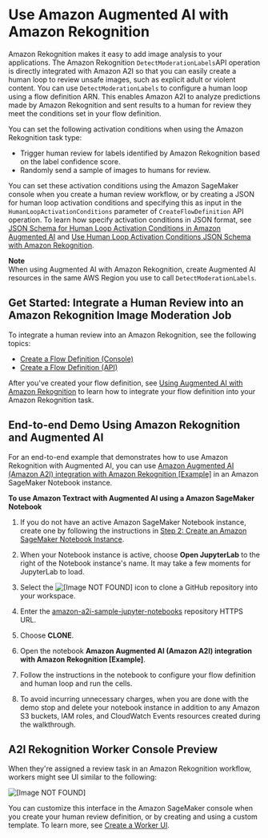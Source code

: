 # Use Amazon Augmented AI with Amazon Rekognition<a name="a2i-rekognition-task-type"></a>

Amazon Rekognition makes it easy to add image analysis to your applications\. The Amazon Rekognition `DetectModerationLabels`API operation is directly integrated with Amazon A2I so that you can easily create a human loop to review unsafe images, such as explicit adult or violent content\. You can use `DetectModerationLabels` to configure a human loop using a flow definition ARN\. This enables Amazon A2I to analyze predictions made by Amazon Rekognition and sent results to a human for review they meet the conditions set in your flow definition\.

You can set the following activation conditions when using the Amazon Rekognition task type:
+ Trigger human review for labels identified by Amazon Rekognition based on the label confidence score\.
+ Randomly send a sample of images to humans for review\.

You can set these activation conditions using the Amazon SageMaker console when you create a human review workflow, or by creating a JSON for human loop activation conditions and specifying this as input in the `HumanLoopActivationConditions` parameter of `CreateFlowDefinition` API operation\. To learn how specify activation conditions in JSON format, see [JSON Schema for Human Loop Activation Conditions in Amazon Augmented AI](a2i-human-fallback-conditions-json-schema.md) and [Use Human Loop Activation Conditions JSON Schema with Amazon Rekognition](a2i-json-humantaskactivationconditions-rekognition-example.md)\.

**Note**  
When using Augmented AI with Amazon Rekognition, create Augmented AI resources in the same AWS Region you use to call `DetectModerationLabels`\. 

## Get Started: Integrate a Human Review into an Amazon Rekognition Image Moderation Job<a name="a2i-create-rekognition-human-review"></a>

To integrate a human review into an Amazon Rekognition, see the following topics:
+ [Create a Flow Definition \(Console\)](a2i-create-flow-definition.md#a2i-create-human-review-console)
+ [Create a Flow Definition \(API\)](a2i-create-flow-definition.md#a2i-create-human-review-api)

After you've created your flow definition, see [Using Augmented AI with Amazon Rekognition](https://docs.aws.amazon.com/rekognition/latest/dg/a2i-rekognition.html) to learn how to integrate your flow definition into your Amazon Rekognition task\. 

## End\-to\-end Demo Using Amazon Rekognition and Augmented AI<a name="a2i-task-types-rekognition-notebook-demo"></a>

For an end\-to\-end example that demonstrates how to use Amazon Rekognition with Augmented AI, you can use [Amazon Augmented AI \(Amazon A2I\) integration with Amazon Rekognition \[Example\]](https://github.com/aws-samples/amazon-a2i-sample-jupyter-notebooks/blob/master/Amazon%20Augmented%20AI%20(A2I)%20and%20Rekognition%20DetectModerationLabels.ipynb) in an Amazon SageMaker Notebook instance\. 

**To use Amazon Textract with Augmented AI using a Amazon SageMaker Notebook**

1. If you do not have an active Amazon SageMaker Notebook instance, create one by following the instructions in [Step 2: Create an Amazon SageMaker Notebook Instance](gs-setup-working-env.md)\.

1. When your Notebook instance is active, choose **Open JupyterLab** to the right of the Notebook instance's name\. It may take a few moments for JupyterLab to load\. 

1. Select the ![\[Image NOT FOUND\]](http://docs.aws.amazon.com/sagemaker/latest/dg/images/icons/Git_squip_add_repo.png) icon to clone a GitHub repository into your workspace\. 

1. Enter the [amazon\-a2i\-sample\-jupyter\-notebooks](https://github.com/aws-samples/amazon-a2i-sample-jupyter-notebooks) repository HTTPS URL\. 

1. Choose **CLONE**\.

1. Open the notebook **Amazon Augmented AI \(Amazon A2I\) integration with Amazon Rekognition \[Example\]**\. 

1. Follow the instructions in the notebook to configure your flow definition and human loop and run the cells\. 

1. To avoid incurring unnecessary charges, when you are done with the demo stop and delete your notebook instance in addition to any Amazon S3 buckets, IAM roles, and CloudWatch Events resources created during the walkthrough\.

## A2I Rekognition Worker Console Preview<a name="a2i-rekognition-console-preview"></a>

When they're assigned a review task in an Amazon Rekognition workflow, workers might see UI similar to the following:

![\[Image NOT FOUND\]](http://docs.aws.amazon.com/sagemaker/latest/dg/images/a2i-rekognition-example.png)

You can customize this interface in the Amazon SageMaker console when you create your human review definition, or by creating and using a custom template\. To learn more, see [Create a Worker UI](a2i-instructions-overview.md)\.